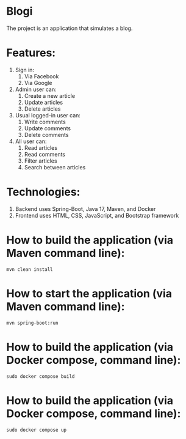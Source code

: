 # Blogi

The project is an application that simulates a blog. 

# Features: 
1. Sign in:
   1. Via Facebook
   2. Via Google
2. Admin user can: 
   1. Create a new article 
   2. Update articles
   3. Delete articles
3. Usual logged-in user can: 
   1. Write comments 
   2. Update comments 
   3. Delete comments 
4. All user can: 
   1. Read articles 
   2. Read comments
   3. Filter articles
   4. Search between articles

# Technologies: 
1. Backend uses Spring-Boot, Java 17, Maven, and Docker
2. Frontend uses HTML, CSS, JavaScript, and Bootstrap framework

# How to build the application (via Maven command line):
``mvn clean install`` 

# How to start the application (via Maven command line):
``mvn spring-boot:run``

# How to build the application (via Docker compose, command line):
``sudo docker compose build``

# How to build the application (via Docker compose, command line):
``sudo docker compose up``